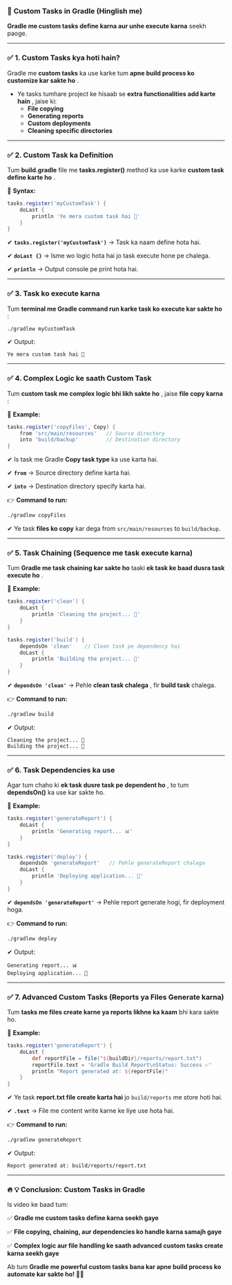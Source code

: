 ### 🚀 **Custom Tasks in Gradle (Hinglish me)**

**Gradle me custom tasks define karna aur unhe execute karna** seekh paoge.

---

### ✅ **1. Custom Tasks kya hoti hain?**

Gradle me **custom tasks** ka use karke tum  **apne build process ko customize kar sakte ho** .

* Ye tasks tumhare project ke hisaab se  **extra functionalities add karte hain** , jaise ki:
  * **File copying**
  * **Generating reports**
  * **Custom deployments**
  * **Cleaning specific directories**

---

### ✅ **2. Custom Task ka Definition**

Tum **build.gradle** file me **tasks.register()** method ka use karke  **custom task define karte ho** .

📌 **Syntax:**

```gradle
tasks.register('myCustomTask') {
    doLast {
        println 'Ye mera custom task hai 🚀'
    }
}
```

✔ **`tasks.register('myCustomTask')`** → Task ka naam define hota hai.

✔ **`doLast {}`** → Isme wo logic hota hai jo task execute hone pe chalega.

✔ **`println`** → Output console pe print hota hai.

---

### ✅ **3. Task ko execute karna**

Tum  **terminal me Gradle command run karke task ko execute kar sakte ho** :

```bash
./gradlew myCustomTask
```

✔ Output:

```
Ye mera custom task hai 🚀
```

---

### ✅ **4. Complex Logic ke saath Custom Task**

Tum  **custom task me complex logic bhi likh sakte ho** , jaise  **file copy karna** :

📌 **Example:**

```gradle
tasks.register('copyFiles', Copy) {
    from 'src/main/resources'   // Source directory
    into 'build/backup'         // Destination directory
}
```

✔ Is task me Gradle **Copy task type** ka use karta hai.

✔ **`from`** → Source directory define karta hai.

✔ **`into`** → Destination directory specify karta hai.

👉 **Command to run:**

```bash
./gradlew copyFiles
```

✔ Ye task **files ko copy** kar dega from `src/main/resources` to `build/backup`.

---

### ✅ **5. Task Chaining (Sequence me task execute karna)**

Tum **Gradle me task chaining kar sakte ho** taaki  **ek task ke baad dusra task execute ho** .

📌 **Example:**

```gradle
tasks.register('clean') {
    doLast {
        println 'Cleaning the project... 🧹'
    }
}

tasks.register('build') {
    dependsOn 'clean'    // Clean task pe dependency hai
    doLast {
        println 'Building the project... 🔨'
    }
}
```

✔ **`dependsOn 'clean'`** → Pehle  **clean task chalega** , fir **build task** chalega.

👉 **Command to run:**

```bash
./gradlew build
```

✔ Output:

```
Cleaning the project... 🧹  
Building the project... 🔨  
```

---

### ✅ **6. Task Dependencies ka use**

Agar tum chaho ki  **ek task dusre task pe dependent ho** , to tum **dependsOn()** ka use kar sakte ho.

📌 **Example:**

```gradle
tasks.register('generateReport') {
    doLast {
        println 'Generating report... 📊'
    }
}

tasks.register('deploy') {
    dependsOn 'generateReport'   // Pehle generateReport chalega
    doLast {
        println 'Deploying application... 🚀'
    }
}
```

✔ **`dependsOn 'generateReport'`** → Pehle report generate hogi, fir deployment hoga.

👉 **Command to run:**

```bash
./gradlew deploy
```

✔ Output:

```
Generating report... 📊  
Deploying application... 🚀  
```

---

### ✅ **7. Advanced Custom Tasks (Reports ya Files Generate karna)**

Tum **tasks me files create karne ya reports likhne ka kaam** bhi kara sakte ho.

📌 **Example:**

```gradle
tasks.register('generateReport') {
    doLast {
        def reportFile = file("${buildDir}/reports/report.txt")
        reportFile.text = 'Gradle Build Report\nStatus: Success ✅'
        println "Report generated at: ${reportFile}"
    }
}
```

✔ Ye task **report.txt file create karta hai** jo `build/reports` me store hoti hai.

✔ **`.text`** → File me content write karne ke liye use hota hai.

👉 **Command to run:**

```bash
./gradlew generateReport
```

✔ Output:

```
Report generated at: build/reports/report.txt  
```

---

### 🔥 **💡 Conclusion: Custom Tasks in Gradle**

Is video ke baad tum:

✅ **Gradle me custom tasks define karna seekh gaye**

✅ **File copying, chaining, aur dependencies ko handle karna samajh gaye**

✅ **Complex logic aur file handling ke saath advanced custom tasks create karna seekh gaye**

Ab tum **Gradle me powerful custom tasks bana kar apne build process ko automate kar sakte ho! 🚀😎**
